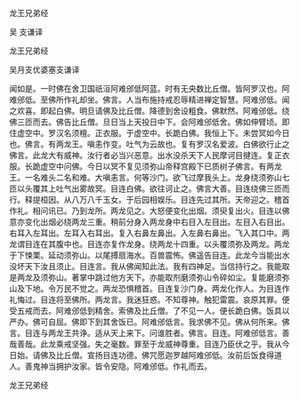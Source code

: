   龙王兄弟经  

吴 支谦译  

龙王兄弟经  

吴月支优婆塞支谦译  

闻如是。一时佛在舍卫国祇洹阿难邠低阿蓝。时有无央数比丘僧。皆阿罗汉也。阿难邠低。至佛所作礼却坐。佛言。人当布施持戒忍辱精进禅定智慧。阿难邠低。闻之欢喜。即起白佛。明旦请佛及比丘僧。降德到舍设粗食。佛默然。阿难邠低。绕佛三匝而去。佛告比丘僧。旦日当上天投日中下。会阿难邠低舍。佛如伸臂顷。即住虚空中。罗汉名须檀。正衣服。于虚空中。长跪白佛。我恒上下。未尝冥如今日也。佛言。有两龙王。嗔恚作变。吐气为云故也。复有罗汉名爱波。白佛欲行止之佛言。此龙大有威神。汝行者必当兴恶意。出水没杀天下人民摩诃目揵连。复正衣服。长跪虚空中问佛。今日以冥不复见须弥山帝释宫殿下已质树子佛言。有两龙王。一名难头二名和难。大嗔恚言。何等沙门。欲飞过摩我头上。龙身绕须弥山七匝以头覆其上吐气出雾故冥。目连白佛。欲往诃止之。佛言大善。目连绕佛三匝而行。释提桓因。从八万八千玉女。于后园相娱乐。目连先过其所。天帝迎之。稽首作礼。相问讯已。乃到龙所。两龙见之。大怒便变化出烟。须臾复出火。目连以佛意亦变化出烟必绕两龙三重。稍前分身入两龙身中右目入左目出。左目入右目出。右耳入左耳出。左耳入右耳出。复入右鼻左鼻出。入左鼻右鼻出。飞入其口中。两龙谓目连在其腹中也。目连亦复作龙身。绕两龙十四重。以头覆须弥及两龙。两龙于下悚栗。延动须弥山。以尾搏扇海水。百兽震怖。佛遥告目连。此龙今当能出水没坏天下汝且须止。目连言。我从佛闻知此法。我有四神足。当信持行之。我能取是两龙及须弥山。著掌中跳过他方天下。亦能取剂磨须弥山令碎如尘。复能磨须弥山及下地。令万民不觉之。两龙恐惧稽首。目连复沙门身。两龙化作人。为目连作礼悔过。目连将至佛所。两龙言。我迷狂惑。不知尊神。触犯雷震。哀原其罪。便受五戒而去。阿难邠低到精舍。索佛及比丘僧。了不见一人。便长跪白佛。饭具以严办。佛可自屈。佛即下到其舍饭已。阿难邠低言。我求佛不见。佛从何所来。佛言。目连与两龙王共诤。适从天上来下。问谁胜者。佛言。目连。阿难邠低言。善哉善哉。此龙乘戒坚强。失之毫数。罪至于龙威神尊重。目连乃臣伏之乎。我从今日始。请佛及比丘僧。宣扬目连功德。佛咒愿迦罗越阿难邠低。汝前后饭食得道人。善鬼神当拥护汝家。皆令安隐。阿难邠低。作礼而去。  

龙王兄弟经  
